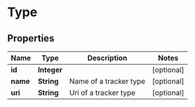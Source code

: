 
# Type

## Properties
Name | Type | Description | Notes
------------ | ------------- | ------------- | -------------
**id** | **Integer** |  |  [optional]
**name** | **String** | Name of a tracker type |  [optional]
**uri** | **String** | Uri of a tracker type |  [optional]



